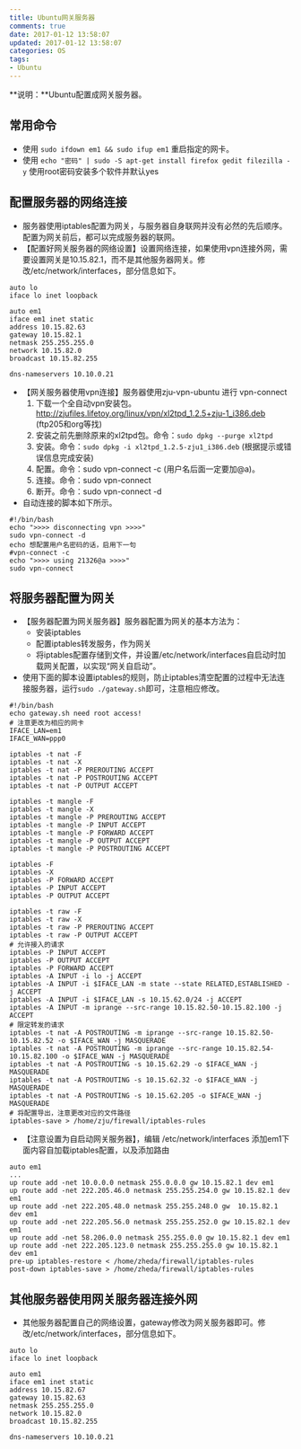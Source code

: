 ```yaml
---
title: Ubuntu网关服务器
comments: true
date: 2017-01-12 13:58:07
updated: 2017-01-12 13:58:07
categories: OS
tags:
- Ubuntu
---
```


**说明：**Ubuntu配置成网关服务器。
<!-- more -->


## 常用命令
* 使用 `sudo ifdown em1 && sudo ifup em1` 重启指定的网卡。
* 使用 `echo "密码" | sudo -S apt-get install firefox gedit filezilla -y`  使用root密码安装多个软件并默认yes

## 配置服务器的网络连接
* 服务器使用iptables配置为网关，与服务器自身联网并没有必然的先后顺序。配置为网关前后，都可以完成服务器的联网。
* 【配置好网关服务器的网络设置】设置网络连接，如果使用vpn连接外网，需要设置网关是10.15.82.1，而不是其他服务器网关。修改/etc/network/interfaces，部分信息如下。

```
auto lo
iface lo inet loopback

auto em1
iface em1 inet static
address 10.15.82.63
gateway 10.15.82.1
netmask 255.255.255.0
network 10.15.82.0
broadcast 10.15.82.255

dns-nameservers 10.10.0.21

```

* 【网关服务器使用vpn连接】服务器使用zju-vpn-ubuntu 进行 vpn-connect
	1. 下载一个全自动vpn安装包。http://zjufiles.lifetoy.org/linux/vpn/xl2tpd_1.2.5+zju-1_i386.deb (ftp205和org等找)
	2. 安装之前先删除原来的xl2tpd包。命令：`sudo dpkg --purge xl2tpd`
	3. 安装。命令：`sudo dpkg -i xl2tpd_1.2.5-zju1_i386.deb` (根据提示或错误信息完成安装)
	4. 配置。命令：sudo vpn-connect -c (用户名后面一定要加@a)。
	5. 连接。命令：sudo vpn-connect
	6. 断开。命令：sudo vpn-connect -d
* 自动连接的脚本如下所示。

```
#!/bin/bash
echo ">>>> disconnecting vpn >>>>"
sudo vpn-connect -d
echo 想配置用户名密码的话，启用下一句
#vpn-connect -c
echo ">>>> using 21326@a >>>>"
sudo vpn-connect
```

## 将服务器配置为网关

* 【服务器配置为网关服务器】服务器配置为网关的基本方法为：
	* 安装iptables
	* 配置iptables转发服务，作为网关
	* 将iptables配置存储到文件，并设置/etc/network/interfaces自启动时加载网关配置，以实现“网关自启动”。
* 使用下面的脚本设置iptables的规则，防止iptables清空配置的过程中无法连接服务器，运行`sudo ./gateway.sh`即可，注意相应修改。 

```
#!/bin/bash
echo gateway.sh need root access!
# 注意更改为相应的网卡
IFACE_LAN=em1
IFACE_WAN=ppp0

iptables -t nat -F   
iptables -t nat -X   
iptables -t nat -P PREROUTING ACCEPT   
iptables -t nat -P POSTROUTING ACCEPT   
iptables -t nat -P OUTPUT ACCEPT   

iptables -t mangle -F   
iptables -t mangle -X   
iptables -t mangle -P PREROUTING ACCEPT  
iptables -t mangle -P INPUT ACCEPT   
iptables -t mangle -P FORWARD ACCEPT   
iptables -t mangle -P OUTPUT ACCEPT   
iptables -t mangle -P POSTROUTING ACCEPT  
 
iptables -F  
iptables -X  
iptables -P FORWARD ACCEPT   
iptables -P INPUT ACCEPT   
iptables -P OUTPUT ACCEPT  
 
iptables -t raw -F   
iptables -t raw -X   
iptables -t raw -P PREROUTING ACCEPT 
iptables -t raw -P OUTPUT ACCEPT  
# 允许接入的请求
iptables -P INPUT ACCEPT
iptables -P OUTPUT ACCEPT
iptables -P FORWARD ACCEPT
iptables -A INPUT -i lo -j ACCEPT
iptables -A INPUT -i $IFACE_LAN -m state --state RELATED,ESTABLISHED -j ACCEPT
iptables -A INPUT -i $IFACE_LAN -s 10.15.62.0/24 -j ACCEPT
iptables -A INPUT -m iprange --src-range 10.15.82.50-10.15.82.100 -j ACCEPT
# 限定转发的请求
iptables -t nat -A POSTROUTING -m iprange --src-range 10.15.82.50-10.15.82.52 -o $IFACE_WAN -j MASQUERADE
iptables -t nat -A POSTROUTING -m iprange --src-range 10.15.82.54-10.15.82.100 -o $IFACE_WAN -j MASQUERADE
iptables -t nat -A POSTROUTING -s 10.15.62.29 -o $IFACE_WAN -j MASQUERADE
iptables -t nat -A POSTROUTING -s 10.15.62.32 -o $IFACE_WAN -j MASQUERADE
iptables -t nat -A POSTROUTING -s 10.15.62.205 -o $IFACE_WAN -j MASQUERADE
# 将配置导出，注意更改对应的文件路径
iptables-save > /home/zju/firewall/iptables-rules

```

* 【注意设置为自启动网关服务器】，编辑 /etc/network/interfaces 添加em1下面内容自加载iptables配置，以及添加路由

```
auto em1
...
up route add -net 10.0.0.0 netmask 255.0.0.0 gw 10.15.82.1 dev em1
up route add -net 222.205.46.0 netmask 255.255.254.0 gw 10.15.82.1 dev em1
up route add -net 222.205.48.0 netmask 255.255.248.0 gw  10.15.82.1 dev em1
up route add -net 222.205.56.0 netmask 255.255.252.0 gw 10.15.82.1 dev em1
up route add -net 58.206.0.0 netmask 255.255.0.0 gw 10.15.82.1 dev em1
up route add -net 222.205.123.0 netmask 255.255.255.0 gw 10.15.82.1 dev em1
pre-up iptables-restore < /home/zheda/firewall/iptables-rules
post-down iptables-save > /home/zheda/firewall/iptables-rules
```


## 其他服务器使用网关服务器连接外网

* 其他服务器配置自己的网络设置，gateway修改为网关服务器即可。修改/etc/network/interfaces，部分信息如下。

```
auto lo
iface lo inet loopback

auto em1
iface em1 inet static
address 10.15.82.67
gateway 10.15.82.63
netmask 255.255.255.0
network 10.15.82.0
broadcast 10.15.82.255

dns-nameservers 10.10.0.21
```


